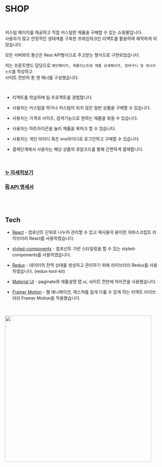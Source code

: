 <br />

# SHOP

<br />

커스텀 페이지를 제공하고 직접 커스텀한 제품을 구매할 수 있는 쇼핑몰입니다. <br />
사용자가 많고 안정적인 생태계를 구축한 프레임워크인 리액트를 활용하여 제작하게 되었습니다.

모든 서버와의 통신은 Rest API형식으로 주고받는 형식으로 구현되었습니다.

저는 프론트엔드 담당으로
`메인페이지, 제품리스트와 제품 상세페이지, 장바구니 및 위시리스트`를 작성하고  
사이트 전반의 톤 앤 매너를 구성했습니다.


<br />


- 리액트를 학습하며 팀 프로젝트를 경험합니다.

- 사용자는 커스텀을 하거나 커스텀이 되지 않은 일반 상품을 구매할 수 있습니다.
- 사용자는 가격과 사이즈, 검색기능으로 원하는 제품을 찾을 수 있습니다.
- 사용자는 하트아이콘을 눌러 제품을 북마크 할 수 있습니다.
- 사용자는 개인 아이디 혹은 sns아이디로 로그인하고 구매할 수 있습니다.
- 결제단계에서 사용자는 해당 상품의 큐알코드를 통해 간편하게 결제합니다.

<br />


### [✨<u> 자세히보기</u>](https://my-portpolio.vercel.app/blog/shoppingApp)

### <a href='https://github.com/pvpvpvpvp/ShoppingMall' target='\_blank' rel='noreferrer'>🗒 API 명세서 </a>

<br />
<br />

## Tech

- [React] - 컴포넌트 단위로 나누어 관리할 수 있고 재사용이 용이한 자바스크립트 라이브러리 React를 사용하였습니다.

- [styled-components] - 컴포넌트 기반 스타일링을 할 수 있는 styled-components를 사용하였습니다.

- [Redux] - 데이터의 전역 상태를 생성하고 관리하기 위해 라이브러리 Redux를 사용하였습니다. (redux-tool-kit)

- [Material UI] - paginate와 제품설명 탭 ui, 사이트 전반에 아이콘을 사용했습니다. 

- [Framer Motion] - 웹 애니메이션, 제스쳐를 쉽게 다룰 수 있게 하는 리액트 라이브러리 Framer Motion을 적용했습니다.


<br />
<br />



<!-- ![shop-screen](https://user-images.githubusercontent.com/60907634/153445813-8e2b1131-9e40-4df4-a580-13edb76b82b7.png) -->
<img src="https://user-images.githubusercontent.com/60907634/153445813-8e2b1131-9e40-4df4-a580-13edb76b82b7.png"  width="480" height="auto">


<br />


[React]: https://ko.reactjs.org/
[styled-components]: https://styled-components.com/
[Redux]: https://ko.redux.js.org/
[Material UI]: https://mui.com/components/material-icons/
[Framer Motion]: https://www.framer.com/motion/
